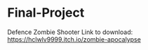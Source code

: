 # Final-Project
 Defence Zombie Shooter
Link to download: https://hclwlv9999.itch.io/zombie-apocalypse
